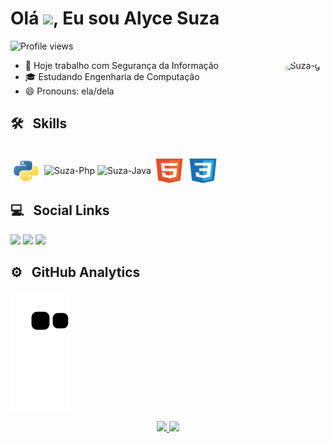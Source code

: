 <h1 align="left">Olá <img src="https://raw.githubusercontent.com/kaueMarques/kaueMarques/master/hi.gif" width="30px">, Eu sou Alyce Suza</h1>
<p align="left"> <img src="https://komarev.com/ghpvc/?username=alycesuza&color=yellow" alt="Profile views" /> </p>
<img align="right" alt="Suza-gif" height="300" style="border-radius:50px;" src="https://media.giphy.com/media/j6YyTCP4yKVbf3Lq59/giphy.gif">

- 💼 Hoje trabalho com Segurança da Informação
- 🎓 Estudando Engenharia de Computação
- 😄 Pronouns: ela/dela

 ## 🛠 &nbsp; Skills
<div style="display: inline_block"><br>
  <img align="center" alt="Suza-Python" height="40" width="50" src="https://raw.githubusercontent.com/devicons/devicon/master/icons/python/python-original.svg">
  <img align="center" alt="Suza-Php" height="40" width="50" src="https://cdn.jsdelivr.net/gh/devicons/devicon/icons/php/php-original.svg">
  <img align="center" alt="Suza-Java" height="40" width="50" src="https://cdn.jsdelivr.net/gh/devicons/devicon/icons/java/java-original-wordmark.svg">
  <img align="center" alt="Suza-HTML" height="40" width="50" src="https://raw.githubusercontent.com/devicons/devicon/master/icons/html5/html5-original.svg">
  <img align="center" alt="Suza-CSS" height="40" width="50" src="https://raw.githubusercontent.com/devicons/devicon/master/icons/css3/css3-original.svg">
</div>

## 💻 &nbsp; Social Links
  
 <div>
    <a href="https://www.instagram.com/hidden_hacking/" target="_blank"><img src="https://img.shields.io/badge/-Instagram-%23E4405F?style=for-the-badge&logo=instagram&logoColor=white" target="_blank"></a>
   <a href="https://www.youtube.com/channel/UCAJ9b6AHL2WlG7Ul0wqx53w" target="_blank"><img src="https://img.shields.io/badge/YouTube-FF0000?style=for-the-badge&logo=youtube&logoColor=white" target="_blank"></a>
  <a href="https://www.linkedin.com/in/alyce-suza/" target="_blank"><img src="https://img.shields.io/badge/-LinkedIn-%230077B5?style=for-the-badge&logo=linkedin&logoColor=white" target="_blank"></a> 

## ⚙️ &nbsp; GitHub Analytics
 ![Snake animation](https://github.com/alycesuza/alycesuza/blob/output/github-contribution-grid-snake.svg)
 </div>
 
<div align="center">
  <a href="https://github.com/alycesuza">
  <img height="150em" src="https://github-readme-stats.vercel.app/api?username=alycesuza&show_icons=true&theme=highcontrast&include_all_commits=true&count_private=true"/>
  <img height="130em" src="https://github-readme-stats.vercel.app/api/top-langs/?username=alycesuza&hide=html&layout=compact=true&theme=highcontrast"/>
</div>
